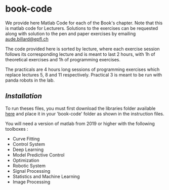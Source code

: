 # book-code
We provide here Matlab Code for each of the Book's chapter. Note that this is matlab code for Lecturers. Solutions to the exercises can be requested along with solution to the pen and paper exercises by emailing aude.billard@epfl.ch 

The code provided here is sorted by lecture, where each exercise session follows its corresponding lecture and is meant to last 2 hours, with 1h of theoretical exercises and 1h of programming exercises. 

The practicals are 4 hours long sessions of programming exercises which replace lectures 5, 8 and 11 respectively. Practical 3 is meant to be run with panda robots in the lab. 

## *Installation*
To run theses files, you must first download the libraries folder available [here](https://www.dropbox.com/s/5r6thx6w8wuaarb/libraries.zip?dl=0) and place it in your 'book-code' folder as shown in the instruction files. 

You will need a version of matlab from 2019 or higher with the following toolboxes :
- Curve Fitting
- Control System
- Deep Learning
- Model Predictive Control
- Optimization
- Robotic System
- Signal Processing
- Statistics and Machine Learning
- Image Processing 

